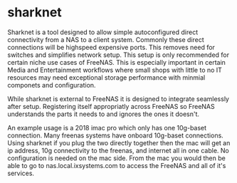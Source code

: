 # sharknet
Sharknet is a tool designed to allow simple autoconfigured direct connectivity from a NAS to a client system. Commonly these direct connections will be highspeed expensive ports. This removes need for switches and simplifies network setup. This setup is only recommended for certain niche use cases of FreeNAS. This is especially important in certain Media and Entertainment workflows where small shops with little to no IT resources may need exceptional storage performance with minmial componets and configuration.

While sharknet is external to FreeNAS it is designed to integrate seamlessly after setup. Registering itself appropriatly across FreeNAS so FreeNAS understands the parts it needs to and ignores the ones it doesn't.


An example usage is a 2018 imac pro which only has one 10g-baset connection. Many freenas systems have onboard 10g-baset connections. Using sharknet if you plug the two directly together then the mac will get an ip address, 10g connectivity to the freenas, and internet all in one cable. No configuration is needed on the mac side. From the mac you would then be able to go to nas.local.ixsystems.com to access the FreeNAS and all of it's services.
